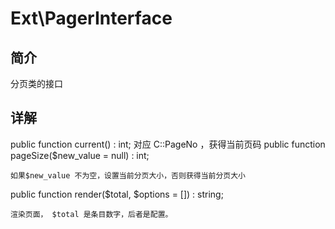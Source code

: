 # Ext\PagerInterface

## 简介
分页类的接口

## 详解

public function current() : int;
    对应 C::PageNo ，获得当前页码
public function pageSize($new_value = null) : int;

    如果$new_value 不为空，设置当前分页大小，否则获得当前分页大小
public function render($total, $options = []) : string;
    
    渲染页面， $total 是条目数字，后者是配置。